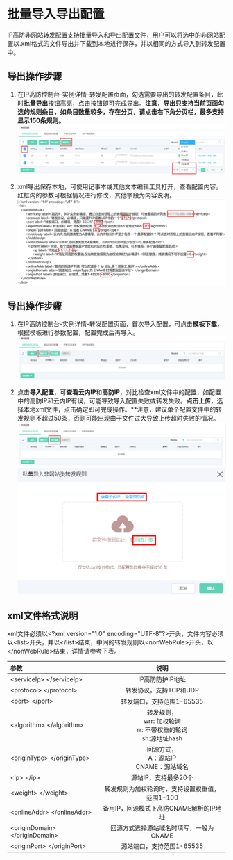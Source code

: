 # 批量导入导出配置

IP高防非网站转发配置支持批量导入和导出配置文件，用户可以将选中的非网站配置以.xml格式的文件导出并下载到本地进行保存，并以相同的方式导入到转发配置中。

## 导出操作步骤

1. 在IP高防控制台-实例详情-转发配置页面，勾选需要导出的转发配置条目，此时**批量导出**按钮高亮，点击按钮即可完成导出。**注意，导出只支持当前页面勾选的规则条目，如条目数量较多，存在分页，请点击右下角分页栏，最多支持显示150条规则。**
    ![非网站转发规则](../../../../../image/Advanced%20Anti-DDoS/Net-Service-export.PNG)

2. xml导出保存本地，可使用记事本或其他文本编辑工具打开，查看配置内容。红框内的参数可根据情况进行修改，其他字段为内容说明。
    ![非网站转发规则](../../../../../image/Advanced%20Anti-DDoS/Net-Service-export01.PNG)

## 导出操作步骤

1. 在IP高防控制台-实例详情-转发配置页面，首次导入配置，可点击**模板下载**，根据模板进行参数配置，配置完成后再导入。
    ![非网站转发规则](../../../../../image/Advanced%20Anti-DDoS/Net-Service-template.PNG)

2. 点击**导入配置**，可**查看云内IP**和**高防IP**，对比检查xml文件中的配置，如配置中的高防IP和云内IP有误，可能导致导入配置失败或转发失败。**点击上传**，选择本地xml文件，点击确定即可完成操作。**注意，建议单个配置文件中的转发规则不超过50条，否则可能出现由于文件过大导致上传超时失败的情况。
    ![非网站转发规则](../../../../../image/Advanced%20Anti-DDoS/Net-Service-import.PNG)
    ![非网站转发规则](../../../../../image/Advanced%20Anti-DDoS/Net-Service-import01.PNG)

## xml文件格式说明

xml文件必须以\<?xml version="1.0" encoding="UTF-8"?\>开头，文件内容必须以\<list\>开头，并以\</list\>结束，中间的转发规则以\<nonWebRule\>开头，以\</nonWebRule\>结束，详情请参考下表。

| 参数 |  说明  |  
| :------ |:---------: |
| \<serviceIp\> \</serviceIp\>    |  IP高防防护IP地址 |
| \<protocol\> \</protocol\>  | 转发协议，支持TCP和UDP  |
| \<port\> \</port\>  | 转发端口，支持范围1-65535  |  	
| \<algorithm\> \</algorithm\>  | 转发规则，</br>wrr: 加权轮询</br>rr:  不带权重的轮询</br>sh:源地址hash |  
| \<originType\> \</originType\>  |  回源方式，</br>A：源站IP </br>CNAME：源站域名 |  
| \<ip\> \</ip\> |  源站IP，支持最多20个  |
| \<weight\> \</weight\>|  转发规则为加权轮询时，支持设置权重值，范围1-100  |
| \<onlineAddr\> \</onlineAddr\> |  备用IP，回源模式下高防CNAME解析的IP地址 |
| \<originDomain\> \</originDomain\> |  回源方式选择源站域名时填写，一般为CNAME |
| \<originPort\> \</originPort\> |  源站端口，支持范围1-65535 |
